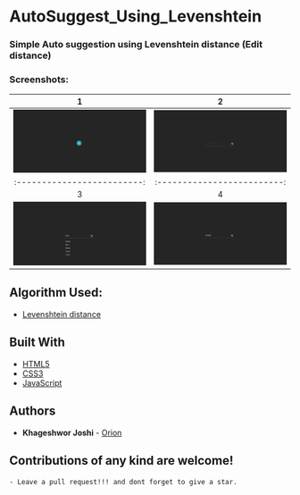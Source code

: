 # AutoSuggest_Using_Levenshtein

### Simple Auto suggestion using Levenshtein distance (Edit distance)

### Screenshots:

| 1 | 2 |
 :-------------------------:  |  :-------------------------:
![1](./screenShots/step1.png) | ![2](./screenShots/step2.png)
:-------------------------:  |  :-------------------------:
| 3 | 4 |
![3](./screenShots/step3.png) | ![4](./screenShots/step4.png)


## Algorithm Used:

* [Levenshtein distance](https://en.wikipedia.org/wiki/Levenshtein_distance)

## Built With

* [HTML5](https://devdocs.io/html/)
* [CSS3](https://devdocs.io/css/)
* [JavaScript](https://devdocs.io/javascript/)



## Authors

* **Khageshwor Joshi** - [Orion](https://github.com/khageshwor)

## Contributions of any kind  are welcome!

    - Leave a pull request!!! and dont forget to give a star.
